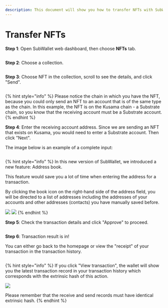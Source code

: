 ```yaml
---
description: This document will show you how to transfer NFTs with SubWallet.
---
```


# Transfer NFTs

**Step 1**: Open SubWallet web dashboard, then choose **NFTs** tab.

<figure><img src="../../.gitbook/assets/image (71) (1) (1).png" alt=""><figcaption></figcaption></figure>



**Step 2**: Choose a collection.

<figure><img src="../../.gitbook/assets/image (72) (1) (1).png" alt=""><figcaption></figcaption></figure>

**Step 3**: Choose NFT in the collection, scroll to see the details, and click "Send".

<figure><img src="../../.gitbook/assets/image (73) (1) (1).png" alt=""><figcaption></figcaption></figure>

{% hint style="info" %}
Please notice the chain in which you have the NFT, because you could only send an NFT to an account that is of the same type as the chain. In this example, the NFT is on the Kusama chain - a Substrate chain, so you know that the receiving account must be a Substrate account.&#x20;
{% endhint %}

**Step 4**: Enter the receiving account address. Since we are sending an NFT that exists on Kusama, you would need to enter a Substrate account. Then click "Next".

The image below is an example of a complete input:

<figure><img src="../../.gitbook/assets/image (74) (1) (1).png" alt=""><figcaption></figcaption></figure>

{% hint style="info" %}
In this new version of SubWallet, we introduced a new feature: Address book.&#x20;

This feature would save you a lot of time when entering the address for a transaction.&#x20;

By clicking the book icon on the right-hand side of the address field, you will be directed to a list of addresses including the addresses of your accounts and other addresses (contacts) you have manually saved before.&#x20;

![](<../../.gitbook/assets/image (77) (1) (1).png>) ![](<../../.gitbook/assets/image (76) (1) (1).png>)
{% endhint %}

**Step 5**: Check the transaction details and click "Approve" to proceed.

<figure><img src="../../.gitbook/assets/image (523).png" alt=""><figcaption></figcaption></figure>

**Step 6**: Transaction result is in!

You can either go back to the homepage or view the "receipt" of your transaction in the transaction history.&#x20;

<figure><img src="../../.gitbook/assets/image (79) (1) (1).png" alt=""><figcaption></figcaption></figure>

{% hint style="info" %}
If you click "View transaction", the wallet will show you the latest transaction record in your transaction history which corresponds with the extrinsic hash of this action.&#x20;

![](<../../.gitbook/assets/image (80) (1) (1).png>)&#x20;

Please remember that the receive and send records must have identical extrinsic hash.
{% endhint %}

